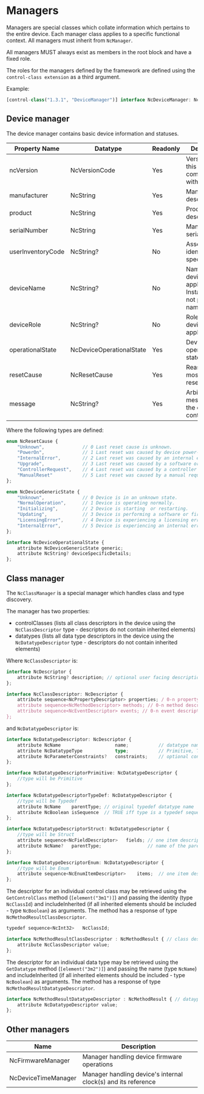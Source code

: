 # Managers

Managers are special classes which collate information which pertains to the entire device. Each manager class applies to a specific functional context. All managers must inherit from `NcManager`.

All managers MUST always exist as members in the root block and have a fixed role.

The roles for the managers defined by the framework are defined using the `control-class extension` as a third argument.

Example:

```typescript
[control-class("1.3.1", "DeviceManager")] interface NcDeviceManager: NcManager
```

## Device manager

The device manager contains basic device information and statuses.

| **Property Name** | **Datatype**                   | **Readonly** | **Description**                                                         |
| ----------------- | ------------------------------ | ------------ | ------------------------------------------------------------------------|
| ncVersion         | NcVersionCode                  | Yes          | Version of NC this device is compatible with                            |
| manufacturer      | NcString                       | Yes          | Manufacturer descriptor                                                 |
| product           | NcString                       | Yes          | Product descriptor                                                      |
| serialNumber      | NcString                       | Yes          | Manufacturer's serial number                                            |
| userInventoryCode | NcString?                      | No           | Asset tracking identifier (user specified)                              |
| deviceName        | NcString?                      | No           | Name of this device in the application. Instance name, not product name |
| deviceRole        | NcString?                      | No           | Role of this device in the application                                  |
| operationalState  | NcDeviceOperationalState       | Yes          | Device operational state                                                |
| resetCause        | NcResetCause                   | Yes          | Reason for most recent reset                                            |
| message           | NcString?                      | Yes          | Arbitrary message from the device to controllers                        |

Where the following types are defined:

```typescript
enum NcResetCause {
    "Unknown",              // 0 Last reset cause is unknown.
    "PowerOn",              // 1 Last reset was caused by device power-on.
    "InternalError",        // 2 Last reset was caused by an internal error.
    "Upgrade",              // 3 Last reset was caused by a software or firmware upgrade.
    "ControllerRequest",    // 4 Last reset was caused by a controller request.
    "ManualReset"           // 5 Last reset was caused by a manual request from the front panel of the device.
};

enum NcDeviceGenericState {
    "Unknown",              // 0 Device is in an unknown state.
    "NormalOperation",      // 1 Device is operating normally.
    "Initializing",         // 2 Device is starting  or restarting.
    "Updating",             // 3 Device is performing a software or firmware update.
    "LicensingError",       // 4 Device is experiencing a licensing error.
    "InternalError",        // 5 Device is experiencing an internal error.
};

interface NcDeviceOperationalState {
    attribute NcDeviceGenericState generic;
    attribute NcString? deviceSpecificDetails;
};
```

## Class manager

The `NcClassManager` is a special manager which handles class and type discovery.

The manager has two properties:

* controlClasses (lists all class descriptors in the device using the `NcClassDescriptor` type - descriptors do not contain inherited elements)
* datatypes (lists all data type descriptors in the device using the `NcDatatypeDescriptor` type - descriptors do not contain inherited elements)

Where `NcClassDescriptor` is:

```typescript
interface NcDescriptor {
    attribute NcString? description; // optional user facing description
};

interface NcClassDescriptor: NcDescriptor {
    attribute sequence<NcPropertyDescriptor> properties; / 0-n property descriptors
    attribute sequence<NcMethodDescriptor> methods; // 0-n method descriptors.
    attribute sequence<NcEventDescriptor> events; // 0-n event descriptors.
};
```

and `NcDatatypeDescriptor` is:

```typescript
interface NcDatatypeDescriptor: NcDescriptor {
    attribute NcName                    name;           // datatype name
    attribute NcDatatypeType            type;           // Primitive, Typedef, Struct, Enum
    attribute NcParameterConstraints?   constraints;    // optional constraints on top of the underlying data type
};

interface NcDatatypeDescriptorPrimitive: NcDatatypeDescriptor {
    //type will be Primitive
};

interface NcDatatypeDescriptorTypeDef: NcDatatypeDescriptor {
    //type will be Typedef
    attribute NcName    parentType; // original typedef datatype name
    attribute NcBoolean isSequence  // TRUE iff type is a typedef sequence of another type
};

interface NcDatatypeDescriptorStruct: NcDatatypeDescriptor {
    //type will be Struct
    attribute sequence<NcFieldDescriptor>   fields; // one item descriptor per field of the struct
    attribute NcName?   parentType;                 // name of the parent type if any or null if it has no parent
};

interface NcDatatypeDescriptorEnum: NcDatatypeDescriptor {
    //type will be Enum
    attribute sequence<NcEnumItemDescriptor>    items;  // one item descriptor per enum option
};
```

The descriptor for an individual control class may be retrieved using the `GetControlClass` method (`[element("3m1")]`) and passing the identity (type `NcClassId`) and includeInherited (if all inherited elements should be included - type `NcBoolean`) as arguments. The method has a response of type `NcMethodResultClassDescriptor`.

```typescript
typedef sequence<NcInt32>   NcClassId;

interface NcMethodResultClassDescriptor : NcMethodResult { // class descriptors result
    attribute NcClassDescriptor value;
};
```

The descriptor for an individual data type may be retrieved using the `GetDatatype` method (`[element("3m2")]`) and passing the name (type `NcName`) and includeInherited (if all inherited elements should be included - type `NcBoolean`) as arguments. The method has a response of type `NcMethodResultDatatypeDescriptor`.

```typescript
interface NcMethodResultDatatypeDescriptor : NcMethodResult { // dataype descriptors result
    attribute NcDatatypeDescriptor value;
};
```

## Other managers

| **Name**             | **Description**                                                                 |
| -------------------- | --------------------------------------------------------------------------------|
| NcFirmwareManager    | Manager handling device firmware operations                                     |
| NcDeviceTimeManager  | Manager handling device's internal clock(s) and its reference                   |
